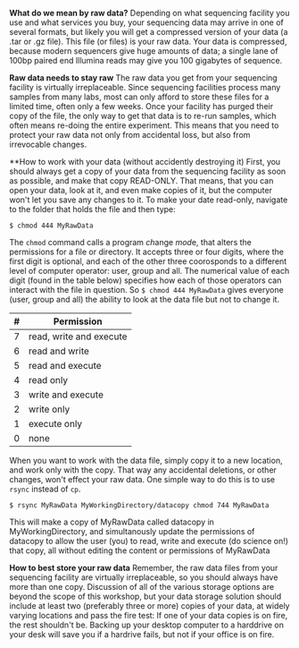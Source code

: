 **What do we mean by raw data?**
Depending on what sequencing facility you use and what services you buy, your sequencing data may arrive in one of several formats, but likely you will get a compressed version of your data (a .tar or .gz file). This file (or files) is your raw data. Your data is compressed, because modern sequencers give huge amounts of data; a single lane of 100bp paired end Illumina reads may give you 100 gigabytes of sequence.

**Raw data needs to stay raw**
The raw data you get from your sequencing facility is virtually irreplaceable. 
Since sequencing facilities process many samples from many labs, most can only afford to store these files for a limited time, often only a few weeks. Once your facility has purged their copy of the file, the only way to get that data is to re-run samples, which often means re-doing the entire experiment. This means that you need to protect your raw data not only from accidental loss, but also from irrevocable changes. 

**How to work with your data (without accidently destroying it)
First, you should always get a copy of your data from the sequencing facility as soon as possible, and make that copy READ-ONLY. That means, that you can open your data, look at it, and even make copies of it, but the computer won't let you save any changes to it. To make your date read-only, navigate to the folder that holds the file and then type:
<pre class="sourceCode bash"><code class="sourceCode bash">$ chmod 444 MyRawData</code></pre>
The <code class="sourceCode bash">chmod</code> command calls a program *ch*ange *mod*e, that alters the permissions for a file or directory. It accepts three or four digits, where the first digit is optional, and each of the other three coorosponds to a different level of computer operator: user, group and all. The numerical value of each digit (found in the table below) specifies how each of those operators can interact with the file in question. So <code class="sourceCode bash">$ chmod 444 MyRawData</code> gives everyone (user, group and all) the ability to look at the data file but not to change it.

\# | Permission 
---|-------------
7 | read, write and execute
6 | read and write
5 | read and execute
4 | read only
3 | write and execute
2 | write only
1 | execute only
0 | none

When you want to work with the data file, simply copy it to a new location, and work only with the copy. That way any accidental deletions, or other changes, won't effect your raw data. One simple way to do this is to use <code class="sourceCode bash">rsync</code> instead of <code class="sourceCode bash">cp</code>. 

<pre class="sourceCode bash"><code class="sourceCode bash">$ rsync MyRawData MyWorkingDirectory/datacopy chmod 744 MyRawData</code></pre>
This will make a copy of MyRawData called datacopy in MyWorkingDirectory, and simultanously update the permissions of datacopy to allow the user (you) to read, write and execute (do science on!) that copy, all without editing the content or permissions of MyRawData

**How to best store your raw data**
Remember, the raw data files from your sequencing facility are virtually irreplaceable, so you should always have more than one copy. Discussion of all of the various storage options are beyond the scope of this workshop, but your data storage solution should include at least two (preferably three or more) copies of your data, at widely varying locations and pass the fire test: If one of your data copies is on fire, the rest shouldn't be. Backing up your desktop computer to a harddrive on your desk will save you if a hardrive fails, but not if your office is on fire. 
